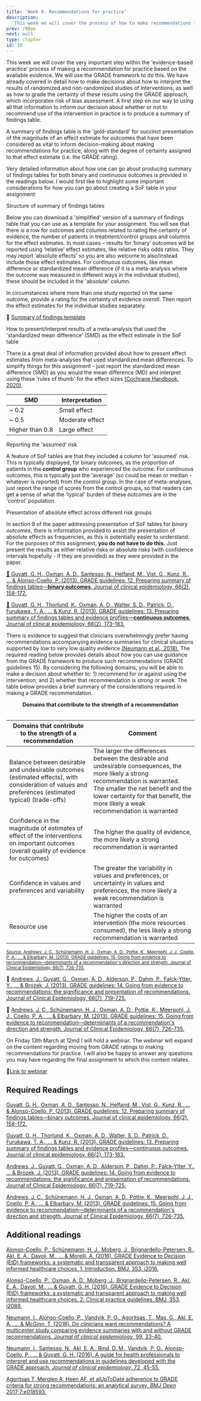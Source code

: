 ```yaml
---
title: 'Week 9: Recommendations for practice'
description:
  'This week we will cover the process of how to make recommendations for practice using the GRADE framework.'
prev: /08ee
next: null
type: chapter
id: 10
---
```


<exercise id="1" title="Introduction">

This week we will cover the very important step within the 'evidence-based practice' process of making a recommendation for practice based on the available evidence. We will use the GRADE framework to do this. We have already covered in detail how to make decisions about how to interpret the results of randomized and non-randomized studies of interventions, as well as how to grade the certainty of these results using the GRADE approach, which incorporates risk of bias assessment. A first step on our way to using all that information to inform our decision about whether or not to recommend use of the intervention in practice is to produce a summary of findings table. 

</exercise>

<exercise id="2" title="Summary of findings tables">

A summary of findings table is the 'gold-standard' for succinct presentation of the magnitude of an effect estimate for outcomes that have been considered as vital to inform decision-making about making recommendations for practice, along with the degree of certainty assigned to that effect estimate (i.e. the GRADE rating). 

Very detailed information about how one can go about producing summary of findings tables for both binary and continuous outcomes is provided in the readings below. I would first like to highlight some important considerations for how you can go about creating a SoF table in your assignment:

<qu>Structure of summary of findings tables</qu>

Below you can download a 'simplified' version of a summary of findings table that you can use as a template for your assignment. You will see that there is a row for outcomes and columns related to rating the certainty of evidence, the number of patients in treatment/control groups and columns for the effect estimates. In most cases – results for ‘binary’ outcomes will be reported using ‘relative’ effect estimates, like relative risks odds ratios. They may report ‘absolute effects’ so you are also welcome to also/instead include those effect estimates. For continuous outcomes, like mean difference or standardized mean difference (if it is a meta-analysis where the outcome was measured in different ways in the individual studies), these should be included in the 'absolute' column.

In circumstances where more than one study reported on the same outcome, provide a rating for the certainty of evidence *overall*. Then report the effect estimates for the individual studies separately.

:file_folder: [Summary of findings template](https://www.aaronconway.info/NUR1127/SoF-template.docx)

<qu>How to present/interpret results of a meta-analysis that used the 'standardized mean difference' (SMD) as the effect estimate in the SoF table</qu>

There is a great deal of information provided about how to present effect estimates from meta-analyses that used standardized mean differences. To simplify things for this assignment - just report the standardized mean difference (SMD) as you would the mean difference (MD) and interpret using these 'rules of thumb' for the effect sizes [(Cochrane Handbook, 2020)](https://handbook-5-1.cochrane.org/chapter_12/12_6_2_re_expressing_smds_using_rules_of_thumb_for_effect_sizes.htm). 

|  SMD| Interpretation|
|--|--|
|  ~ 0.2|  Small effect|
|  ~ 0.5|  Moderate effect|
| Higher than 0.8 | Large effect |

<qu>Reporting the 'assumed' risk</qu>

A feature of SoF tables are that they included a column for 'assumed' risk. This is typically displayed, for binary outcomes, as the proportion of patients in the __control group__ who experienced the outcome. For continuous outcomes, this is typically just the 'average' (so could be mean or median - whatever is reported) from the control group. In the case of meta-analyses, just report the range of scores from the control groups, so that readers can get a sense of what the 'typical' burden of these outcomes are in the 'control' population.

<qu>Presentation of absolute effect across different risk groups</qu>

In section 9 of the paper addressing presentation of SoF tables for *binary outcomes*, there is information provided to assist the presentation of absolute effects as frequencies, as this is potentially easier to understand. For the purposes of this assignment, **you do not have to do this.** Just present the results as either relative risks or absolute risks (with confidence intervals hopefully - if they are provided) as they were provided in the paper.


[:blue_book: Guyatt, G. H., Oxman, A. D., Santesso, N., Helfand, M., Vist, G., Kunz, R., ... & Alonso-Coello, P. (2013). GRADE guidelines: 12. Preparing summary of findings tables—__binary outcomes__. Journal of clinical epidemiology, 66(2), 158-172.](https://journals-scholarsportal-info.myaccess.library.utoronto.ca/details/08954356/v66i0002/158_gg1psofto.xml)

[:blue_book: Guyatt, G. H., Thorlund, K., Oxman, A. D., Walter, S. D., Patrick, D., Furukawa, T. A., ... & Kunz, R. (2013). GRADE guidelines: 13. Preparing summary of findings tables and evidence profiles—__continuous outcomes__. Journal of clinical epidemiology, 66(2), 173-183.](https://journals-scholarsportal-info.myaccess.library.utoronto.ca/details/08954356/v66i0002/173_gg1psoftaepo.xml)

</exercise>

<exercise id="3" title="Evidence to decision framework">

There is evidence to suggest that clinicians overwhelmingly prefer having recommendations accompanying evidence summaries for clinical situations supported by low to very low quality evidence [(Neumann et al., 2018).](https://journals-scholarsportal-info.myaccess.library.utoronto.ca/details/08954356/v99icomplete/33_dcwramswawgr.xml)  The required reading below provides details about how you can use guidance from the GRADE framework to produce such recommendations (GRADE guidelines 15). By considering the following domains, you will be able to make a decision about whether to: 1) recommend for or against using the intervention; and 2) whether that recommendation is *strong* or *weak*. The table below provides a brief summary of the considerations required in making a GRADE recommendation.

<center><strong>Domains that contribute to the strength of a recommendation</strong></center>
<br>

<table><thead><tr class="rowsep-1 valign-top"><th scope="col">Domains that contribute to the strength of a recommendation</th><th scope="col">Comment</th></tr></thead><tbody><tr class="valign-top"><td>Balance between desirable and undesirable outcomes (estimated effects), with consideration of values and preferences (estimated typical) (trade-offs)</td><td>The larger the differences between the desirable and undesirable consequences, the more likely a strong recommendation is warranted. The smaller the net benefit and the lower certainty for that benefit, the more likely a weak recommendation is warranted</td></tr><tr class="valign-top"><td>Confidence in the magnitude of estimates of effect of the interventions on important outcomes (overall quality of evidence for outcomes)</td><td>The higher the quality of evidence, the more likely a strong recommendation is warranted</td></tr><tr class="valign-top"><td>Confidence in values and preferences and variability</td><td>The greater the variability in values and preferences, or uncertainty in values and preferences, the more likely a weak recommendation is warranted</td></tr><tr class="valign-top"><td>Resource use</td><td>The higher the costs of an intervention (the more resources consumed), the less likely a strong recommendation is warranted</td></tr></tbody></table>

<sub><a href="https://journals-scholarsportal-info.myaccess.library.utoronto.ca/details/08954356/v66i0007/726_gg1gfeoardas.xml">Source: Andrews, J. C., Schünemann, H. J., Oxman, A. D., Pottie, K., Meerpohl, J. J., Coello, P. A., ... & Elbarbary, M. (2013). GRADE guidelines: 15. Going from evidence to recommendation—determinants of a recommendation's direction and strength. Journal of Clinical Epidemiology, 66(7), 726-735.</a></sub>


:blue_book: [Andrews, J., Guyatt, G., Oxman, A. D., Alderson, P., Dahm, P., Falck-Ytter, Y., ... & Brozek, J. (2013). GRADE guidelines: 14. Going from evidence to recommendations: the significance and presentation of recommendations. Journal of Clinical Epidemiology, 66(7), 719-725.](https://www-sciencedirect-com.myaccess.library.utoronto.ca/science/article/pii/S0895435612001382)


:blue_book: [Andrews, J. C., Schünemann, H. J., Oxman, A. D., Pottie, K., Meerpohl, J. J., Coello, P. A., ... & Elbarbary, M. (2013). GRADE guidelines: 15. Going from evidence to recommendation—determinants of a recommendation's direction and strength. Journal of Clinical Epidemiology, 66(7), 726-735.](https://journals-scholarsportal-info.myaccess.library.utoronto.ca/details/08954356/v66i0007/726_gg1gfeoardas.xml)

</exercise>

<exercise id="4" title="Webinar">

On Friday 13th March at 12md I will hold a webinar. The webinar will expand on the content regarding moving from GRADE ratings to making recommendations for practice. I will also be happy to answer any questions you may have regarding the final assignment to which this content relates. 

:link:[Link to webinar](https://ca.bbcollab.com/guest/27f630586a224c9bb9a6c82330c53987)

</exercise>


<exercise id="5" title="Readings">

## Required Readings 

[Guyatt, G. H., Oxman, A. D., Santesso, N., Helfand, M., Vist, G., Kunz, R., ... & Alonso-Coello, P. (2013). GRADE guidelines: 12. Preparing summary of findings tables—binary outcomes. Journal of clinical epidemiology, 66(2), 158-172.](https://journals-scholarsportal-info.myaccess.library.utoronto.ca/details/08954356/v66i0002/158_gg1psofto.xml)

[Guyatt, G. H., Thorlund, K., Oxman, A. D., Walter, S. D., Patrick, D., Furukawa, T. A., ... & Kunz, R. (2013). GRADE guidelines: 13. Preparing summary of findings tables and evidence profiles—continuous outcomes. Journal of clinical epidemiology, 66(2), 173-183.](https://journals-scholarsportal-info.myaccess.library.utoronto.ca/details/08954356/v66i0002/173_gg1psoftaepo.xml)

[Andrews, J., Guyatt, G., Oxman, A. D., Alderson, P., Dahm, P., Falck-Ytter, Y., ... & Brozek, J. (2013). GRADE guidelines: 14. Going from evidence to recommendations: the significance and presentation of recommendations. Journal of Clinical Epidemiology, 66(7), 719-725.](https://www-sciencedirect-com.myaccess.library.utoronto.ca/science/article/pii/S0895435612001382)

[Andrews, J. C., Schünemann, H. J., Oxman, A. D., Pottie, K., Meerpohl, J. J., Coello, P. A., ... & Elbarbary, M. (2013). GRADE guidelines: 15. Going from evidence to recommendation—determinants of a recommendation's direction and strength. Journal of Clinical Epidemiology, 66(7), 726-735.](https://journals-scholarsportal-info.myaccess.library.utoronto.ca/details/08954356/v66i0007/726_gg1gfeoardas.xml)


## Additional readings

[Alonso-Coello, P., Schünemann, H. J., Moberg, J., Brignardello-Petersen, R., Akl, E. A., Davoli, M., ... & Morelli, A. (2016). GRADE Evidence to Decision (EtD) frameworks: a systematic and transparent approach to making well informed healthcare choices. 1: Introduction. BMJ, 353, i2016.](https://www-bmj-com.myaccess.library.utoronto.ca/content/353/bmj.i2016)

[Alonso-Coello, P., Oxman, A. D., Moberg, J., Brignardello-Petersen, R., Akl, E. A., Davoli, M., ... & Guyatt, G. H. (2016). GRADE Evidence to Decision (EtD) frameworks: a systematic and transparent approach to making well informed healthcare choices. 2: Clinical practice guidelines. BMJ, 353, i2089.](https://www-bmj-com.myaccess.library.utoronto.ca/content/353/bmj.i2089)

[Neumann, I., Alonso-Coello, P., Vandvik, P. O., Agoritsas, T., Mas, G., Akl, E. A., ... & McGinn, T. (2018). Do clinicians want recommendations? A multicenter study comparing evidence summaries with and without GRADE recommendations. J*ournal of clinical epidemiology*, 99, 33-40.](https://journals-scholarsportal-info.myaccess.library.utoronto.ca/details/08954356/v99icomplete/33_dcwramswawgr.xml)

[Neumann, I., Santesso, N., Akl, E. A., Rind, D. M., Vandvik, P. O., Alonso-Coello, P., ... & Guyatt, G. H. (2016). A guide for health professionals to interpret and use recommendations in guidelines developed with the GRADE approach. *Journal of clinical epidemiology*, 72, 45-55.](https://journals-scholarsportal-info.myaccess.library.utoronto.ca/details/08954356/v72icomplete/45_agfhptgdwtga.xml)

[Agoritsas T, Merglen A, Heen AF, et alUpToDate adherence to GRADE criteria for strong recommendations: an analytical survey. *BMJ Open* 2017;7:e018593.](https://bmjopen.bmj.com/content/7/11/e018593)

</exercise>


